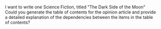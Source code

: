 I want to write one Science Fiction, titled "The Dark Side of the Moon" Could you generate the table of contents for the opinion article and provide a detailed explanation of the dependencies between the items in the table of contents?